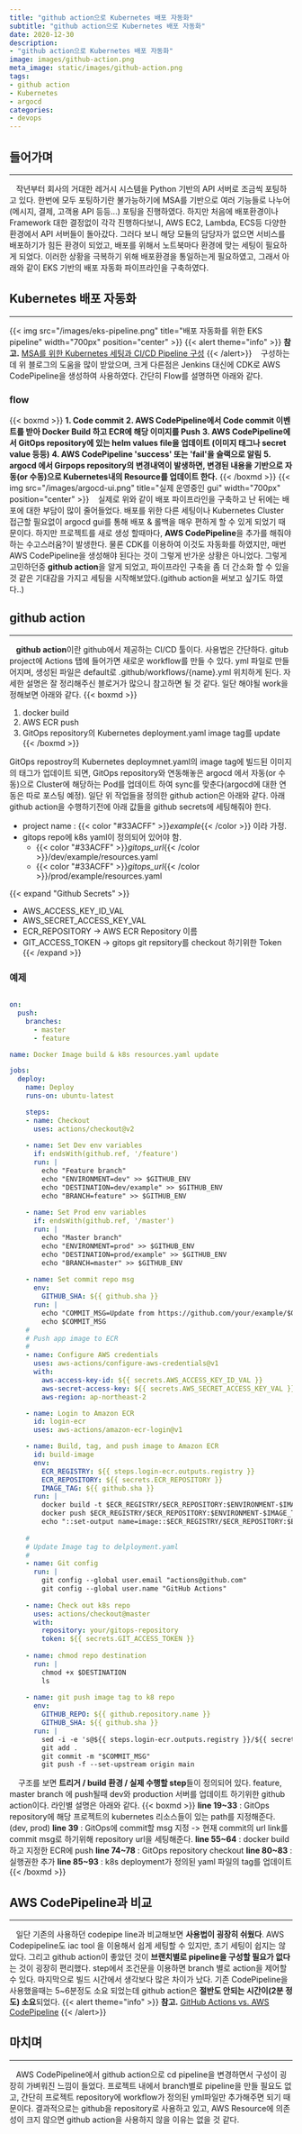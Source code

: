 ```yaml
---
title: "github action으로 Kubernetes 배포 자동화"
subtitle: "github action으로 Kubernetes 배포 자동화"
date: 2020-12-30
description: 
- "github action으로 Kubernetes 배포 자동화"
image: images/github-action.png
meta_image: static/images/github-action.png
tags:
- github action
- Kubernetes
- argocd
categories:
- devops
---
```


## 들어가며
---
&nbsp;&nbsp;&nbsp;작년부터 회사의 거대한 레거시 시스템을 Python 기반의 API 서버로 조금씩 포팅하고 있다. 한번에 모두 포팅하기란 불가능하기에 MSA를 기반으로 여러 기능들로 나누어(메시지, 결제, 고객용 API 등등...) 포팅을 진행하였다. 하지만 처음에 배포환경이나 Framework 대한 결정없이 각각 진행하다보니, AWS EC2, Lambda, ECS등 다양한 환경에서 API 서버들이 돌아갔다. 그러다 보니 해당 모듈의 담당자가 없으면 서비스를 배포하기가 힘든 환경이 되었고, 배포를 위해서 노트북마다 환경에 맞는 세팅이 필요하게 되었다. 이러한 상황을 극복하기 위해 배포환경을 통일하는게 필요하였고, 그래서 아래와 같이 EKS 기반의 배포 자동화 파이프라인을 구축하였다.

## Kubernetes 배포 자동화
---
{{< img src="/images/eks-pipeline.png" title="배포 자동화를 위한 EKS pipeline" width="700px" position="center" >}}
{{< alert theme="info" >}}
**참고.** [MSA를 위한 Kubernetes 세팅과 CI/CD Pipeline 구성](https://medium.com/finda-tech/finda-msa%EB%A5%BC-%EC%9C%84%ED%95%9C-kubernetes-%EC%84%B8%ED%8C%85%EA%B3%BC-ci-cd-pipeline-%EA%B5%AC%EC%84%B1-%EA%B7%B8%EB%A6%AC%EA%B3%A0-monitoring-%EC%8B%9C%EC%8A%A4%ED%85%9C-%EA%B5%AC%EC%B6%95-2-ef29380ec474)
{{< /alert>}}
&nbsp;&nbsp;&nbsp;구성하는데 위 블로그의 도움을 많이 받았으며, 크게 다른점은 Jenkins 대신에 CDK로 AWS CodePipeline을 생성하여 사용하였다. 간단히 Flow를 설명하면 아래와 같다.

### flow
{{< boxmd >}}
**1. Code commit**
**2. AWS CodePipeline에서 Code commit 이벤트를 받아 Docker Build 하고 ECR에 해당 이미지를 Push**
**3. AWS CodePipeline에서 GitOps repository에 있는 helm values file을 업데이트 (이미지 태그나 secret value 등등)**
**4. AWS CodePipeline 'success' 또는 'fail'을 슬랙으로 알림**
**5. argocd 에서 Girpops repository의 변경내역이 발생하면, 변경된 내용을 기반으로 자동(or 수동)으로 Kubernetes내의 Resource를 업데이트 한다.**
{{< /boxmd >}}
{{< img src="/images/argocd-ui.png" title="실제 운영중인 gui" width="700px" position="center" >}}
&nbsp;&nbsp;&nbsp;실제로 위와 같이 배포 파이프라인을 구축하고 난 뒤에는 배포에 대한 부담이 많이 줄어들었다. 배포를 위한 다른 세팅이나 Kubernetes Cluster 접근할 필요없이 argocd gui를 통해 배포 & 롤백을 매우 편하게 할 수 있게 되었기 때문이다. 하지만 프로젝트를 새로 생성 할때마다, **AWS CodePipeline**을 추가를 해줘야하는 수고스러움?이 발생한다. 물론 CDK를 이용하여 이것도 자동화를 하였지만, 매번 AWS CodePipeline을 생성해야 된다는 것이 그렇게 반가운 상황은 아니었다. 그렇게 고민하던중 **github action**을 알게 되었고, 파이프라인 구축을 좀 더 간소화 할 수 있을것 같은 기대감을 가지고 세팅을 시작해보았다.(github action을 써보고 싶기도 하였다..)

## github action
---
&nbsp;&nbsp;&nbsp;**github action**이란 github에서 제공하는 CI/CD 툴이다. 사용법은 간단하다. gitub project에 Actions 탭에 들어가면 새로운 workflow를 만들 수 있다. yml 파일로 만들어지며, 생성된 파일은 default로 .github/workflows/{name}.yml 위치하게 된다. 자세한 설명은 잘 정리해주신 블로거가 많으니 참고하면 될 것 같다. 일단 해야될 work을 정해보면 아래와 같다.
{{< boxmd >}}
1. docker build
2. AWS ECR push
3. GitOps repository의 Kubernetes deployment.yaml image tag를 update
{{< /boxmd >}}


GitOps repostroy의 Kubernetes deploymnet.yaml의 image tag에 빌드된 이미지의 태그가 업데이트 되면, GitOps repository와 연동해놓은 argocd 에서 자동(or 수동)으로 Cluster에 해당하는 Pod를 업데이트 하여 sync를 맞춘다(argocd에 대한 연동은 따로 포스팅 예정). 일단 위 작업들을 정의한 github action은 아래와 같다. 아래 github action을 수행하기전에 아래 값들을 github secrets에 세팅해줘야 한다. 
- project name : {{< color "#33ACFF" >}}*example*{{< /color >}} 이라 가정.
- gitops repo에 k8s yaml이 정의되어 있어야 함.
  - {{< color "#33ACFF" >}}*gitops_url*{{< /color >}}/dev/example/resources.yaml
  - {{< color "#33ACFF" >}}*gitops_url*{{< /color >}}/prod/example/resources.yaml

{{< expand "Github Secrets" >}}
- AWS_ACCESS_KEY_ID_VAL
- AWS_SECRET_ACCESS_KEY_VAL
- ECR_REPOSITORY -> AWS ECR Repository 이름
- GIT_ACCESS_TOKEN -> gitops git repsitory를 checkout 하기위한 Token
{{< /expand >}}
### 예제
```yml

on:
  push:
    branches: 
      - master
      - feature

name: Docker Image build & k8s resources.yaml update

jobs:
  deploy:
    name: Deploy
    runs-on: ubuntu-latest

    steps:
    - name: Checkout
      uses: actions/checkout@v2
    
    - name: Set Dev env variables
      if: endsWith(github.ref, '/feature')
      run: |
        echo "Feature branch"
        echo "ENVIRONMENT=dev" >> $GITHUB_ENV
        echo "DESTINATION=dev/example" >> $GITHUB_ENV
        echo "BRANCH=feature" >> $GITHUB_ENV
    
    - name: Set Prod env variables
      if: endsWith(github.ref, '/master')
      run: |
        echo "Master branch"
        echo "ENVIRONMENT=prod" >> $GITHUB_ENV
        echo "DESTINATION=prod/example" >> $GITHUB_ENV
        echo "BRANCH=master" >> $GITHUB_ENV
    
    - name: Set commit repo msg
      env:
        GITHUB_SHA: ${{ github.sha }}
      run: |
        echo "COMMIT_MSG=Update from https://github.com/your/example/$GITHUB_SHA" >> $GITHUB_ENV
        echo $COMMIT_MSG
    #
    # Push app image to ECR
    #
    - name: Configure AWS credentials
      uses: aws-actions/configure-aws-credentials@v1
      with:
        aws-access-key-id: ${{ secrets.AWS_ACCESS_KEY_ID_VAL }}
        aws-secret-access-key: ${{ secrets.AWS_SECRET_ACCESS_KEY_VAL }}
        aws-region: ap-northeast-2

    - name: Login to Amazon ECR
      id: login-ecr
      uses: aws-actions/amazon-ecr-login@v1

    - name: Build, tag, and push image to Amazon ECR
      id: build-image
      env:
        ECR_REGISTRY: ${{ steps.login-ecr.outputs.registry }}
        ECR_REPOSITORY: ${{ secrets.ECR_REPOSITORY }}
        IMAGE_TAG: ${{ github.sha }}
      run: |
        docker build -t $ECR_REGISTRY/$ECR_REPOSITORY:$ENVIRONMENT-$IMAGE_TAG .
        docker push $ECR_REGISTRY/$ECR_REPOSITORY:$ENVIRONMENT-$IMAGE_TAG
        echo "::set-output name=image::$ECR_REGISTRY/$ECR_REPOSITORY:$ENVIRONMENT-$IMAGE_TAG"
        
    #
    # Update Image tag to delployment.yaml
    #
    - name: Git config
      run: |
        git config --global user.email "actions@github.com"
        git config --global user.name "GitHub Actions"
        
    - name: Check out k8s repo
      uses: actions/checkout@master
      with:
        repository: your/gitops-repository
        token: ${{ secrets.GIT_ACCESS_TOKEN }}
        
    - name: chmod repo destination
      run: |
        chmod +x $DESTINATION
        ls
        
    - name: git push image tag to k8 repo 
      env:
        GITHUB_REPO: ${{ github.repository.name }}
        GITHUB_SHA: ${{ github.sha }}
      run: |
        sed -i -e 's@${{ steps.login-ecr.outputs.registry }}/${{ secrets.ECR_REPOSITORY }}:.*@${{ steps.build-image.outputs.image }}@g' $DESTINATION/resources.yaml
        git add .
        git commit -m "$COMMIT_MSG"
        git push -f --set-upstream origin main
```
&nbsp;&nbsp;&nbsp; 구조를 보면 **트리거 / build 환경 / 실제 수행할 step**들이 정의되어 있다. feature, master branch 에 push될때 dev와 production 서버를 업데이트 하기위한 github action이다. 라인별 설명은 아래와 같다.
{{< boxmd >}}
**line 19~33**  : GitOps repository에 해당 프로젝트의 kubernetes 리소스들이 있는 path를 지정해준다.(dev, prod)
**line 39**     : GitOps에 commit할 msg 지정 -> 현재 commit의 url link를 commit msg로 하기위해 repository url을 세팅해준다.
**line 55~64**  : docker build하고 지정한 ECR에 push
**line 74~78**  : GitOps repository checkout
**line 80~83**  : 실행권한 추가
**line 85~93**  : k8s deployment가 정의된 yaml 파일의 tag를 업데이트
{{< /boxmd >}}

## AWS CodePipeline과 비교
---
&nbsp;&nbsp;&nbsp;일단 기존의 사용하던 codepipe line과 비교해보면 **사용법이 굉장히 쉬웠다**. AWS Codepipeline도 iac tool 을 이용해서 쉽게 세팅할 수 있지만, 초기 세팅이 쉽지는 않았다. 그리고 github action이 좋았던 것이 **브랜치별로 pipeline을 구성할 필요가 없다**는 것이 굉장히 편리했다. step에서 조건문을 이용하면 branch 별로 action을 제어할 수 있다. 마지막으로 빌드 시간에서 생각보다 많은 차이가 났다. 기존 CodePipeline을 사용했을때는 5~6분정도 소요 되었는데 github action은 **절반도 안되는 시간이(2분 정도) 소요**되었다. 
{{< alert theme="info" >}}
**참고.** [GitHub Actions vs. AWS CodePipeline](https://cloudonaut.io/github-actions-vs-aws-codepipeline/)
{{< /alert>}}

## 마치며
---
&nbsp;&nbsp;&nbsp;AWS CodePipeline에서 github action으로 cd pipeline을 변경하면서 구성이 굉장히 가벼워진 느낌이 들었다. 프로젝트 내에서 branch별로 pipeline을 만들 필요도 없고, 간단히 프로젝트 repository에 workflow가 정의된 yml파일만 추가해주면 되기 때문이다. 결과적으로는 github을 repository로 사용하고 있고, AWS Resource에 의존성이 크지 않으면 github action을 사용하지 않을 이유는 없을 것 같다.